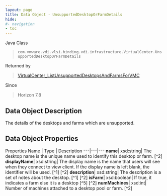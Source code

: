 ```yaml
---
layout: page
title: Data Object - UnsupportedDesktopOrFarmDetails
hide:
#- navigation
- toc
---
```






Java Class
> `com.vmware.vdi.vlsi.binding.vdi.infrastructure.VirtualCenter.UnsupportedDesktopOrFarmDetails`

Returned by
> [VirtualCenter_ListUnsupportedDesktopsAndFarmsForVMC](vdi.infrastructure.VirtualCenter.md#listUnsupportedDesktopsAndFarmsForVMC)

Since
> Horizon 7.8


## Data Object Description

The details of the desktops and farms which are unsupported.

## Data Object Properties
Properties
Name |  Type |  Description
---|---|---
**name**|  xsd:string|  The desktop name is the unique name used to identify this desktop or farm. [^2]
**displayName**|  xsd:string|  The display name is the name that users will see when they connect to view client. If the display name is left blank, the identifier will be used. [^1] [^2]
**description**|  xsd:string|  The description is a set of notes about the desktop. [^1] [^2]
**isFarm**|  xsd:boolean|  If true, it indicates a farm else it is a desktop [^5] [^2]
**numMachines**|  xsd:int|  Number of machines attached to a desktop pool or farm. [^2]
 


 

